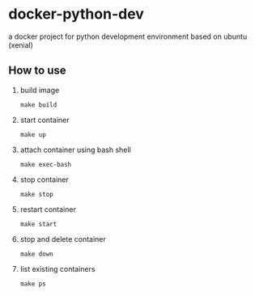 # docker-python-dev
a docker project for python development environment based on ubuntu (xenial)

## How to use
1. build image

    ```
    make build
    ```

1. start container

    ```
    make up
    ```

1. attach container using bash shell

    ```
    make exec-bash
    ```

1. stop container

    ```
    make stop
    ```

1. restart container

    ```
    make start
    ```

1. stop and delete container

    ```
    make down
    ```


1. list existing containers

    ```
    make ps
    ```
